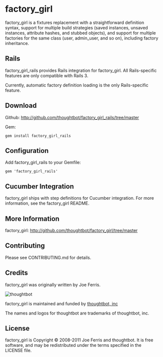 factory_girl
============

factory_girl is a fixtures replacement with a straightforward definition
syntax, support for multiple build strategies (saved instances, unsaved
instances, attribute hashes, and stubbed objects), and support for multiple
factories for the same class (user, admin_user, and so on), including factory
inheritance.

Rails
-----

factory_girl_rails provides Rails integration for factory_girl. All
Rails-specific features are only compatible with Rails 3.

Currently, automatic factory definition loading is the only Rails-specific feature.

Download
--------

Github: http://github.com/thoughtbot/factory_girl_rails/tree/master

Gem:

    gem install factory_girl_rails

Configuration
-------------

Add factory_girl_rails to your Gemfile:

    gem 'factory_girl_rails'

Cucumber Integration
--------------------

factory_girl ships with step definitions for Cucumber integration. For more information, see the factory_girl README.


More Information
----------------

factory_girl: http://github.com/thoughtbot/factory_girl/tree/master


Contributing
------------

Please see CONTRIBUTING.md for details.

Credits
-------

factory_girl was originally written by Joe Ferris.

![thoughtbot](http://thoughtbot.com/images/tm/logo.png)

factory_girl is maintained and funded by [thoughtbot, inc](http://thoughtbot.com/community)

The names and logos for thoughtbot are trademarks of thoughtbot, inc.

License
-------

factory_girl is Copyright © 2008-2011 Joe Ferris and thoughtbot. It is free software, and may be redistributed under the terms specified in the LICENSE file.
